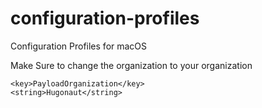 # configuration-profiles
Configuration Profiles for macOS

Make Sure to change the organization to your organization

	<key>PayloadOrganization</key>
	<string>Hugonaut</string>
